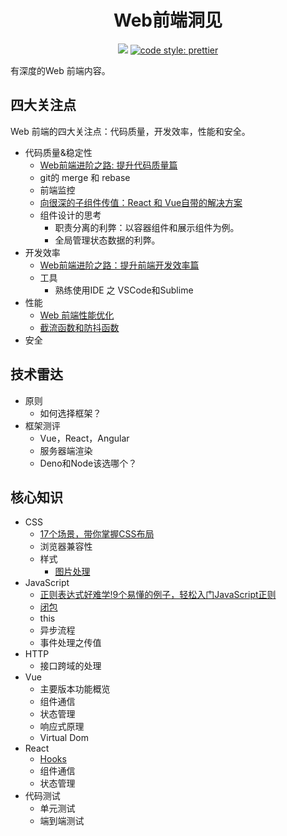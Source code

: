 <h1 align="center">Web前端洞见</h1>
<p align="center">
  <a href="https://gitter.im/iamjoel/front-end-note">
    <img src="https://badges.gitter.im/Join Chat.svg"></a>
  <a href="https://github.com/prettier/prettier">
    <img src="https://img.shields.io/badge/code_style-prettier-ff69b4.svg?style=flat-square" alt="code style: prettier">
  </a>
</p>

有深度的Web 前端内容。

## 四大关注点
Web 前端的四大关注点：代码质量，开发效率，性能和安全。

* 代码质量&稳定性
  * [Web前端进阶之路: 提升代码质量篇](focus-point/quality)
  * git的 merge 和 rebase
  * 前端监控
  * [向很深的子组件传值：React 和 Vue自带的解决方案](focus-point/quality/prop-drilling)
  * 组件设计的思考
    * 职责分离的利弊：以容器组件和展示组件为例。
    * 全局管理状态数据的利弊。
* 开发效率
  * [Web前端进阶之路：提升前端开发效率篇](focus-point/effective)
  * 工具
    * 熟练使用IDE 之 VSCode和Sublime
* 性能
  * [Web 前端性能优化](focus-point/performance)
  * [截流函数和防抖函数](focus-point/performance/throttle.md)
* 安全

## 技术雷达
* 原则
  * 如何选择框架？
* 框架测评
  * Vue，React，Angular
  * 服务器端渲染
  * Deno和Node该选哪个？

## 核心知识
* CSS
  * [17个场景，带你掌握CSS布局](key-point/css/layout)
  * 浏览器兼容性
  * 样式
    * [图片处理](key-point/css/style/img)
* JavaScript
  * [正则表达式好难学!9个易懂的例子，轻松入门JavaScript正则](key-point/js/reg)
  * [闭包](key-point/js/closure.md)
  * this
  * 异步流程
  * 事件处理之传值
* HTTP
  * 接口跨域的处理
* Vue
  * 主要版本功能概览
  * 组件通信
  * 状态管理
  * 响应式原理
  * Virtual Dom
* React
  * [Hooks](key-point/react/hooks)
  * 组件通信
  * 状态管理
* 代码测试
  * 单元测试
  * 端到端测试
